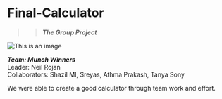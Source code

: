 # Final-Calculator
>> ***The Group Project***

![This is an image](https://media.istockphoto.com/vectors/calculator-vector-id531633071?k=20&m=531633071&s=612x612&w=0&h=mEZntyKX_pFEupTpZLV9-asMCkGJk-uA8L0PUEpG-BQ=)



***Team: Munch Winners***<br>
Leader: Neil Rojan<br>
Collaborators: Shazil MI, Sreyas, Athma Prakash, Tanya Sony<br>

We were able to create a good calculator through team work and effort.
